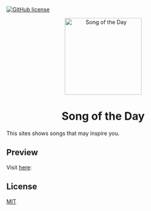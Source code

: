 [![GitHub license](https://img.shields.io/github/license/jcgsr/abr-SongOfTheDay)](https://github.com/jcgsr/abr-SongOfTheDay/blob/main/LICENSE)

<p align="center">
  <a href="https://songoftheday.vercel.app//">
    <img alt="Song of the Day" src="https://images.pexels.com/photos/8038906/pexels-photo-8038906.jpeg?auto=compress&cs=tinysrgb&dpr=3&h=750&w=1260" width="200" />
  </a>
</p>
<h1 align="center">
 Song of the Day
</h1>

This sites shows songs that may inspire you.

## Preview

Visit [here](https://songoftheday.vercel.app/):

## License

[MIT](https://choosealicense.com/licenses/mit/)

